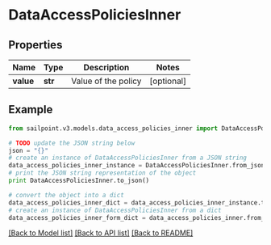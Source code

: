 # DataAccessPoliciesInner


## Properties
Name | Type | Description | Notes
------------ | ------------- | ------------- | -------------
**value** | **str** | Value of the policy | [optional] 

## Example

```python
from sailpoint.v3.models.data_access_policies_inner import DataAccessPoliciesInner

# TODO update the JSON string below
json = "{}"
# create an instance of DataAccessPoliciesInner from a JSON string
data_access_policies_inner_instance = DataAccessPoliciesInner.from_json(json)
# print the JSON string representation of the object
print DataAccessPoliciesInner.to_json()

# convert the object into a dict
data_access_policies_inner_dict = data_access_policies_inner_instance.to_dict()
# create an instance of DataAccessPoliciesInner from a dict
data_access_policies_inner_form_dict = data_access_policies_inner.from_dict(data_access_policies_inner_dict)
```
[[Back to Model list]](../README.md#documentation-for-models) [[Back to API list]](../README.md#documentation-for-api-endpoints) [[Back to README]](../README.md)


